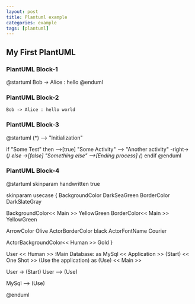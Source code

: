 ```yaml
---
layout: post
title: Plantuml example
categories: example
tags: [plantuml]
---
```


## My First PlantUML

### PlantUML Block-1

@startuml
Bob -> Alice : hello
@enduml

### PlantUML Block-2

```plantuml!
Bob -> Alice : hello world
```

### PlantUML Block-3

@startuml
(\*) --> "Initialization"

if "Some Test" then
-->[true] "Some Activity"
--> "Another activity"
-right-> (_)
else
->[false] "Something else"
-->[Ending process] (_)
endif
@enduml

### PlantUML Block-4

@startuml
skinparam handwritten true

skinparam usecase {
BackgroundColor DarkSeaGreen
BorderColor DarkSlateGray

BackgroundColor<< Main >> YellowGreen
BorderColor<< Main >> YellowGreen

ArrowColor Olive
ActorBorderColor black
ActorFontName Courier

ActorBackgroundColor<< Human >> Gold
}

User << Human >>
:Main Database: as MySql << Application >>
(Start) << One Shot >>
(Use the application) as (Use) << Main >>

User -> (Start)
User --> (Use)

MySql --> (Use)

@enduml
